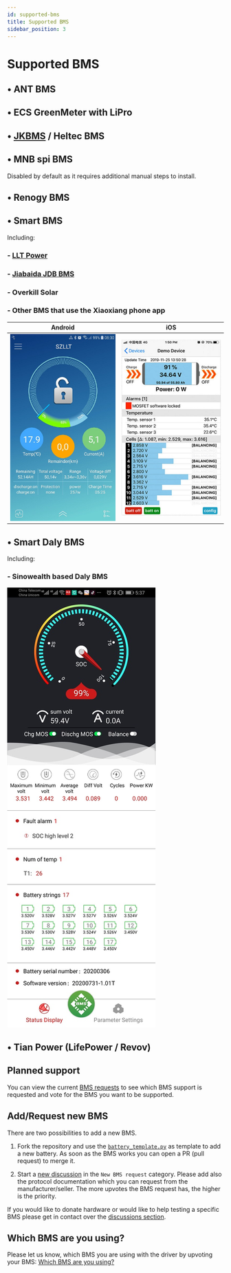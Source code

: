 ```yaml
---
id: supported-bms
title: Supported BMS
sidebar_position: 3
---
```


# Supported BMS

## &bull; ANT BMS

## &bull; ECS GreenMeter with LiPro

## &bull; [JKBMS](https://www.jkbms.com/products/) / Heltec BMS

## &bull; MNB spi BMS
Disabled by default as it requires additional manual steps to install.

## &bull; Renogy BMS

## &bull; Smart BMS
Including:
### - [LLT Power](https://www.lithiumbatterypcb.com/product-instructionev-battery-pcb-boardev-battery-pcb-board/ev-battery-pcb-board/smart-bms-of-power-battery/)
### - [Jiabaida JDB BMS](https://dgjbd.en.alibaba.com/)
### - Overkill Solar
### - Other BMS that use the Xiaoxiang phone app

| Android | iOS |
|-|-|
| ![Xiaoxian app](../../screenshots/bms-xiaoxian-android.jpg) | ![Xiaoxian app](../../screenshots/bms-xiaoxian-ios.jpg) |

## &bull; Smart Daly BMS
Including:
### - Sinowealth based Daly BMS

![Daly app](../../screenshots/bms-daly.jpg)

## &bull; Tian Power (LifePower / Revov)

## Planned support

You can view the current [BMS requests](https://github.com/Louisvdw/dbus-serialbattery/discussions/categories/new-bms-requests) to see which BMS support is requested and vote for the BMS you want to be supported.

## Add/Request new BMS
There are two possibilities to add a new BMS.

1. Fork the repository and use the [`battery_template.py`](https://github.com/Louisvdw/dbus-serialbattery/blob/master/etc/dbus-serialbattery/battery_template.py) as template to add a new battery. As soon as the BMS works you can open a PR (pull request) to merge it.

2. Start a [new discussion](https://github.com/Louisvdw/dbus-serialbattery/discussions/new?category=new-bms-requests) in the `New BMS request` category. Please add also the protocol documentation which you can request from the manufacturer/seller. The more upvotes the BMS request has, the higher is the priority.

If you would like to donate hardware or would like to help testing a specific BMS please get in contact over the [discussions section](https://github.com/Louisvdw/dbus-serialbattery/discussions).


## Which BMS are you using?
Please let us know, which BMS you are using with the driver by upvoting your BMS: [Which BMS are you using?](https://github.com/Louisvdw/dbus-serialbattery/discussions/546)
